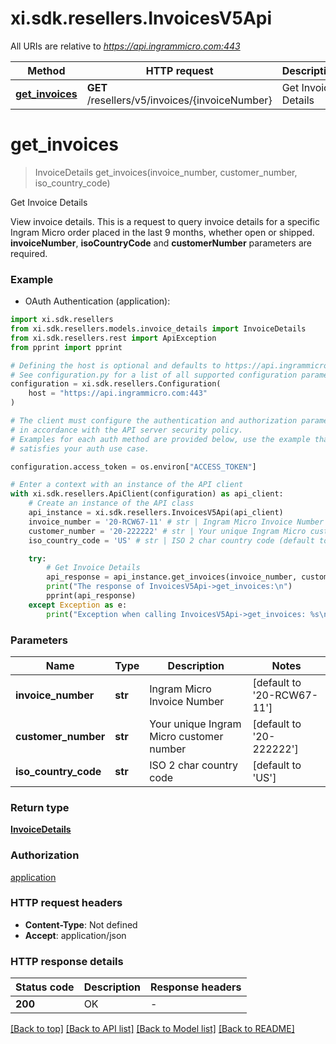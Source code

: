 # xi.sdk.resellers.InvoicesV5Api

All URIs are relative to *https://api.ingrammicro.com:443*

Method | HTTP request | Description
------------- | ------------- | -------------
[**get_invoices**](InvoicesV5Api.md#get_invoices) | **GET** /resellers/v5/invoices/{invoiceNumber} | Get Invoice Details


# **get_invoices**
> InvoiceDetails get_invoices(invoice_number, customer_number, iso_country_code)

Get Invoice Details

View invoice details. This is a request to query invoice details for a specific Ingram Micro order placed in the last 9 months, whether open or shipped.   <strong>invoiceNumber</strong>, <strong>isoCountryCode</strong> and <strong>customerNumber</strong> parameters are required.

### Example

* OAuth Authentication (application):

```python
import xi.sdk.resellers
from xi.sdk.resellers.models.invoice_details import InvoiceDetails
from xi.sdk.resellers.rest import ApiException
from pprint import pprint

# Defining the host is optional and defaults to https://api.ingrammicro.com:443
# See configuration.py for a list of all supported configuration parameters.
configuration = xi.sdk.resellers.Configuration(
    host = "https://api.ingrammicro.com:443"
)

# The client must configure the authentication and authorization parameters
# in accordance with the API server security policy.
# Examples for each auth method are provided below, use the example that
# satisfies your auth use case.

configuration.access_token = os.environ["ACCESS_TOKEN"]

# Enter a context with an instance of the API client
with xi.sdk.resellers.ApiClient(configuration) as api_client:
    # Create an instance of the API class
    api_instance = xi.sdk.resellers.InvoicesV5Api(api_client)
    invoice_number = '20-RCW67-11' # str | Ingram Micro Invoice Number (default to '20-RCW67-11')
    customer_number = '20-222222' # str | Your unique Ingram Micro customer number (default to '20-222222')
    iso_country_code = 'US' # str | ISO 2 char country code (default to 'US')

    try:
        # Get Invoice Details
        api_response = api_instance.get_invoices(invoice_number, customer_number, iso_country_code)
        print("The response of InvoicesV5Api->get_invoices:\n")
        pprint(api_response)
    except Exception as e:
        print("Exception when calling InvoicesV5Api->get_invoices: %s\n" % e)
```



### Parameters


Name | Type | Description  | Notes
------------- | ------------- | ------------- | -------------
 **invoice_number** | **str**| Ingram Micro Invoice Number | [default to &#39;20-RCW67-11&#39;]
 **customer_number** | **str**| Your unique Ingram Micro customer number | [default to &#39;20-222222&#39;]
 **iso_country_code** | **str**| ISO 2 char country code | [default to &#39;US&#39;]

### Return type

[**InvoiceDetails**](InvoiceDetails.md)

### Authorization

[application](../README.md#application)

### HTTP request headers

 - **Content-Type**: Not defined
 - **Accept**: application/json

### HTTP response details

| Status code | Description | Response headers |
|-------------|-------------|------------------|
**200** | OK |  -  |

[[Back to top]](#) [[Back to API list]](../README.md#documentation-for-api-endpoints) [[Back to Model list]](../README.md#documentation-for-models) [[Back to README]](../README.md)

